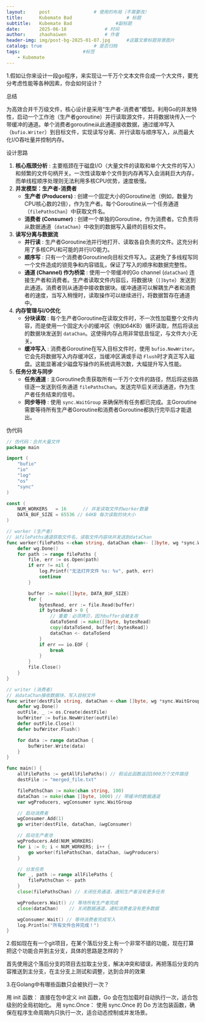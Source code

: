 ```yaml
---
layout:     post   				# 使用的布局（不需要改）
title:      Kubemate Bad            		# 标题 
subtitle:   Kubemate Bad				#副标题
date:       2025-06-18				# 时间
author:     zhaohaiwen 				# 作者
header-img: img/post-bg-2025-01-07.jpg		#这篇文章标题背景图片
catalog: true 					# 是否归档
tags:						#标签
    - Kubemate
---
```

1.假如让你来设计一段go程序，来实现让一千万个文本文件合成一个大文件，要充分考虑性能等各种因素，你会如何设计？

总结

为高效合并千万级文件，核心设计是采用“生产者-消费者”模型。利用Go的并发特性，启动一个工作池（生产者goroutine）并行读取源文件，并将数据块传入一个带缓冲的通道。单个消费者goroutine从此通道接收数据，通过缓冲写入（`bufio.Writer`）到目标文件，实现读写分离、并行读取与顺序写入，从而最大化I/O吞吐量并控制内存。

设计思路

1. **核心瓶颈分析** : 主要瓶颈在于磁盘I/O（大量文件的读取和单个大文件的写入）和频繁的文件句柄开关。一次性读取单个文件到内存再写入会消耗巨大内存，而单线程顺序处理则无法利用多核CPU优势，速度极慢。
2. **并发模型：生产者-消费者**
   * **生产者 (Producers)** : 创建一个固定大小的Goroutine池（例如，数量为CPU核心数的2倍），作为生产者。每个Goroutine从一个任务通道（`filePathsChan`）中获取文件名。
   * **消费者 (Consumer)** : 创建一个单独的Goroutine，作为消费者。它负责将从数据通道（`dataChan`）中收到的数据写入最终的目标文件。
3. **读写分离与数据流**
   * **并行读** : 生产者Goroutine池并行地打开、读取各自负责的文件。这充分利用了多核CPU和可能的并行I/O能力。
   * **顺序写** : 只有一个消费者Goroutine向目标文件写入。这避免了多线程写同一个文件造成的锁竞争和内容错乱，保证了写入的顺序和数据完整性。
   * **通道 (Channel) 作为桥梁** : 使用一个带缓冲的Go channel (`dataChan`) 连接生产者和消费者。生产者读取文件内容后，将数据块（`[]byte`）发送到此通道。消费者则从通道中接收数据块。缓冲通道可以解耦生产者和消费者的速度，当写入稍慢时，读取操作可以继续进行，将数据暂存在通道中。
4. **内存管理与I/O优化**
   * **分块读取** : 每个生产者Goroutine在读取文件时，不一次性加载整个文件内容，而是使用一个固定大小的缓冲区（例如64KB）循环读取，然后将读出的数据块发送到 `dataChan`。这使得内存占用非常低且恒定，与文件大小无关。
   * **缓冲写入** : 消费者Goroutine在写入目标文件时，使用 `bufio.NewWriter`。它会先将数据写入内存缓冲区，当缓冲区满或手动 `Flush`时才真正写入磁盘。这能显著减少磁盘写操作的系统调用次数，大幅提升写入性能。
5. **任务分发与同步**
   * **任务通道** : 主Goroutine负责获取所有一千万个文件的路径，然后将这些路径逐一发送到任务通道 `filePathsChan`。发送完毕后关闭该通道，作为生产者任务结束的信号。
   * **同步等待** : 使用 `sync.WaitGroup` 来确保所有任务都已完成。主Goroutine需要等待所有生产者Goroutine和消费者Goroutine都执行完毕后才能退出。

伪代码

```go
// 伪代码：合并大量文件
package main

import (
    "bufio"
    "io"
    "log"
    "os"
    "sync"
)

const (
    NUM_WORKERS   = 16      // 并发读取文件的worker数量
    DATA_BUF_SIZE = 65536 // 64KB 每次读取的块大小
)

// worker (生产者)
// 从filePaths通道获取文件名，读取文件内容块并发送到dataChan
func worker(filePaths <-chan string, dataChan chan<- []byte, wg *sync.WaitGroup) {
    defer wg.Done()
    for path := range filePaths {
        file, err := os.Open(path)
        if err != nil {
            log.Printf("无法打开文件 %s: %v", path, err)
            continue
        }

        buffer := make([]byte, DATA_BUF_SIZE)
        for {
            bytesRead, err := file.Read(buffer)
            if bytesRead > 0 {
                // 重要：必须拷贝，因为buffer会被复用
                dataToSend := make([]byte, bytesRead)
                copy(dataToSend, buffer[:bytesRead])
                dataChan <- dataToSend
            }
            if err == io.EOF {
                break
            }
        }
        file.Close()
    }
}

// writer (消费者)
// 从dataChan接收数据块，写入目标文件
func writer(destFile string, dataChan <-chan []byte, wg *sync.WaitGroup) {
    defer wg.Done()
    outFile, _ := os.Create(destFile)
    bufWriter := bufio.NewWriter(outFile)
    defer outFile.Close()
    defer bufWriter.Flush()

    for data := range dataChan {
        bufWriter.Write(data)
    }
}

func main() {
    allFilePaths := getAllFilePaths() // 假设此函数返回1000万个文件路径
    destFile := "merged_file.txt"

    filePathsChan := make(chan string, 100)
    dataChan := make(chan []byte, 1000) // 带缓冲的数据通道
    var wgProducers, wgConsumer sync.WaitGroup

    // 启动消费者
    wgConsumer.Add(1)
    go writer(destFile, dataChan, &wgConsumer)

    // 启动生产者池
    wgProducers.Add(NUM_WORKERS)
    for i := 0; i < NUM_WORKERS; i++ {
        go worker(filePathsChan, dataChan, &wgProducers)
    }

    // 分发任务
    for _, path := range allFilePaths {
        filePathsChan <- path
    }
    close(filePathsChan) // 关闭任务通道，通知生产者没有更多任务

    wgProducers.Wait() // 等待所有生产者完成
    close(dataChan)    // 关闭数据通道，通知消费者没有更多数据

    wgConsumer.Wait() // 等待消费者完成写入
    log.Println("所有文件合并完成！")
}
```


2.假如现在有一个git项目，在某个落后分支上有一个非常不错的功能，现在打算把这个功能合并到主分支，具体的思路是怎样的？

首先使用这个落后分支的项目去拉取主分支，解决冲突和错误，再把落后分支的内容推送到主分支，在主分支上测试和调整，达到合并的效果


3.在Golang中有哪些函数只会被执行一次？

用 init 函数：
直接在包中定义 init 函数，Go 会在包加载时自动执行一次，适合包级别的全局初始化。
用 sync.Once：
使用 sync.Once 的 Do 方法包装函数，确保在程序生命周期内只执行一次，适合动态控制或并发场景。



